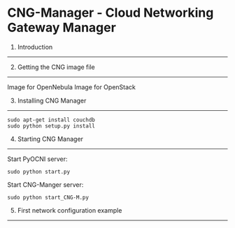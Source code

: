 CNG-Manager - Cloud Networking Gateway Manager
==============================================

1. Introduction
---------------

2. Getting the CNG image file
-----------------------------
Image for OpenNebula
Image for OpenStack

3. Installing CNG Manager
-------------------------

    sudo apt-get install couchdb
    sudo python setup.py install


4. Starting CNG Manager
-----------------------

Start PyOCNI server:

    sudo python start.py


Start CNG-Manger server:

    sudo python start_CNG-M.py


5. First network configuration example
--------------------------------------
